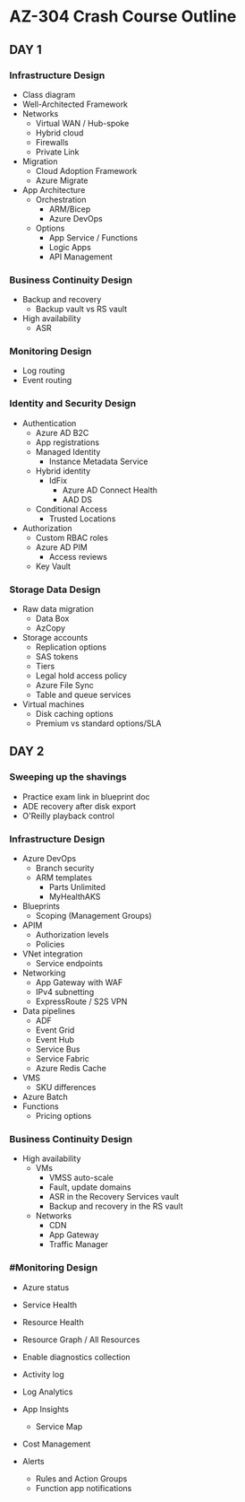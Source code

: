 # AZ-304 Crash Course Outline

## DAY 1

### Infrastructure Design

* Class diagram
* Well-Architected Framework
* Networks
  * Virtual WAN / Hub-spoke
  * Hybrid cloud
  * Firewalls
  * Private Link
* Migration
  * Cloud Adoption Framework
  * Azure Migrate
* App Architecture
  * Orchestration
    * ARM/Bicep
    * Azure DevOps
  * Options
    * App Service / Functions
    * Logic Apps
    * API Management

### Business Continuity Design

* Backup and recovery
  * Backup vault vs RS vault
* High availability
  * ASR

### Monitoring Design

* Log routing
* Event routing














































### Identity and Security Design

* Authentication
  * Azure AD B2C
  * App registrations
  * Managed Identity
    * Instance Metadata Service
  * Hybrid identity
    * IdFix
      * Azure AD Connect Health
      * AAD DS
  * Conditional Access
    * Trusted Locations
* Authorization
  * Custom RBAC roles
  * Azure AD PIM
    * Access reviews
  * Key Vault

### Storage Data Design

* Raw data migration
  * Data Box
  * AzCopy
* Storage accounts
  * Replication options
  * SAS tokens
  * Tiers
  * Legal hold access policy
  * Azure File Sync
  * Table and queue services
* Virtual machines
  * Disk caching options
  * Premium vs standard options/SLA









## DAY 2

### Sweeping up the shavings

* Practice exam link in blueprint doc
* ADE recovery after disk export
* O'Reilly playback control

### Infrastructure Design

* Azure DevOps
  * Branch security
  * ARM templates
    * Parts Unlimited
    * MyHealthAKS
* Blueprints
  * Scoping (Management Groups)
* APIM
  * Authorization levels
  * Policies
* VNet integration
  * Service endpoints
* Networking
  * App Gateway with WAF
  * IPv4 subnetting
  * ExpressRoute / S2S VPN
* Data pipelines
  * ADF
  * Event Grid
  * Event Hub
  * Service Bus
  * Service Fabric
  * Azure Redis Cache
* VMS
  * SKU differences
* Azure Batch
* Functions
  * Pricing options

### Business Continuity Design

* High availability
  * VMs
    * VMSS auto-scale
    * Fault, update domains
    * ASR in the Recovery Services vault
    * Backup and recovery in the RS vault
  * Networks
    * CDN
    * App Gateway
    * Traffic Manager

### #Monitoring Design

* Azure status
* Service Health
* Resource Health
* Resource Graph / All Resources
* Enable diagnostics collection
* Activity log
* Log Analytics
* App Insights
  * Service Map
* Cost Management

* Alerts
  * Rules and Action Groups
  * Function app notifications
